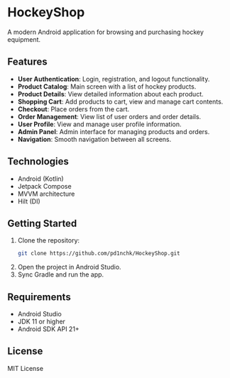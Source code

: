 # HockeyShop

A modern Android application for browsing and purchasing hockey equipment.

## Features

- **User Authentication**: Login, registration, and logout functionality.
- **Product Catalog**: Main screen with a list of hockey products.
- **Product Details**: View detailed information about each product.
- **Shopping Cart**: Add products to cart, view and manage cart contents.
- **Checkout**: Place orders from the cart.
- **Order Management**: View list of user orders and order details.
- **User Profile**: View and manage user profile information.
- **Admin Panel**: Admin interface for managing products and orders.
- **Navigation**: Smooth navigation between all screens.

## Technologies

- Android (Kotlin)
- Jetpack Compose
- MVVM architecture
- Hilt (DI)

## Getting Started

1. Clone the repository:
   ```bash
   git clone https://github.com/pd1nchk/HockeyShop.git
   ```
2. Open the project in Android Studio.
3. Sync Gradle and run the app.

## Requirements
- Android Studio
- JDK 11 or higher
- Android SDK API 21+

## License
MIT License
